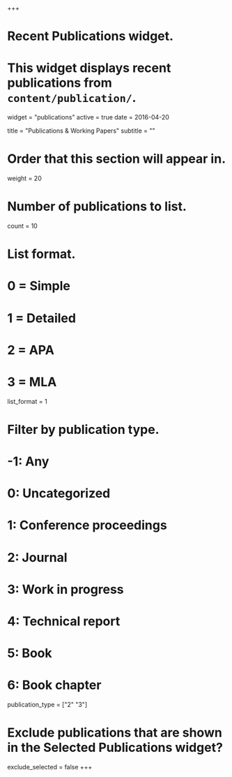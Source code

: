 +++
# Recent Publications widget.
# This widget displays recent publications from `content/publication/`.
widget = "publications"
active = true
date = 2016-04-20

title = "Publications & Working Papers"
subtitle = ""

# Order that this section will appear in.
weight = 20

# Number of publications to list.
count = 10

# List format.
#   0 = Simple
#   1 = Detailed
#   2 = APA
#   3 = MLA
list_format = 1

# Filter by publication type.
# -1: Any
#  0: Uncategorized
#  1: Conference proceedings
#  2: Journal
#  3: Work in progress
#  4: Technical report
#  5: Book
#  6: Book chapter
publication_type = ["2" "3"]

# Exclude publications that are shown in the Selected Publications widget?
exclude_selected = false
+++

